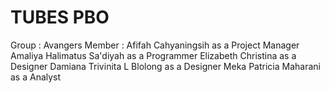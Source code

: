 # TUBES PBO
Group : Avangers
Member :  Afifah Cahyaningsih as a Project Manager
          Amaliya Halimatus Sa'diyah as a Programmer
          Elizabeth Christina as a Designer
          Damiana Trivinita L Blolong as a Designer
          Meka Patricia Maharani as a Analyst
